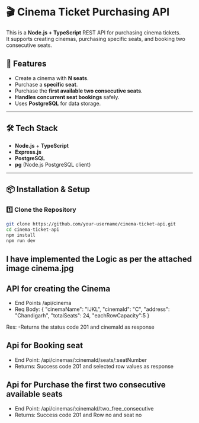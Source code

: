 # 🎬 Cinema Ticket Purchasing API

This is a **Node.js + TypeScript** REST API for purchasing cinema tickets.  
It supports creating cinemas, purchasing specific seats, and booking two consecutive seats.

## 🚀 Features
- Create a cinema with **N seats**.
- Purchase a **specific seat**.
- Purchase the **first available two consecutive seats**.
- **Handles concurrent seat bookings** safely.
- Uses **PostgreSQL** for data storage.

---

## 🛠️ Tech Stack
- **Node.js** + **TypeScript**
- **Express.js**
- **PostgreSQL**
- **pg** (Node.js PostgreSQL client)

---

## 📦 Installation & Setup

### **1️⃣ Clone the Repository**
```sh
git clone https://github.com/your-username/cinema-ticket-api.git
cd cinema-ticket-api
npm install
npm run dev
```

## I have implemented the Logic as per the attached image cinema.jpg

## API for creating the Cinema
- End Points /api/cinema
- Req Body: 
{
    "cinemaName": "IJKL",
    "cinemaId": "C",
    "address": "Chandigarh",
    "totalSeats": 24,
    "eachRowCapacity":5
}

Res:
-Returns the status code 201 and cinemaId as response  

## Api for Booking seat
- End Point: /api/cinemas/:cinemaId/seats/:seatNumber
- Returns: Success code 201 and selected row values as response

## Api for Purchase the first two consecutive available seats
- End Point: /api/cinemas/:cinemaId/two_free_consecutive
- Returns: Success code 201 and Row no and seat no
